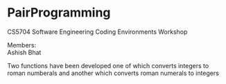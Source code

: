 # PairProgramming
CS5704 Software Engineering Coding Environments Workshop

Members: <br>
Ashish Bhat


Two functions have been developed one of which converts integers to roman numberals and another which converts roman numerals to integers
